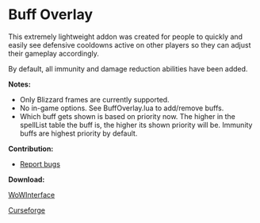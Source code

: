# Buff Overlay

This extremely lightweight addon was created for people to quickly and easily see defensive cooldowns active on other players so they can adjust their gameplay accordingly.

By default, all immunity and damage reduction abilities have been added.

**Notes:**
- Only Blizzard frames are currently supported.
- No in-game options. See BuffOverlay.lua to add/remove buffs.
- Which buff gets shown is based on priority now. The higher in the spellList table the buff is, the higher its shown priority will be. Immunity buffs are highest priority by default.

**Contribution:**
- [Report bugs](https://wow.curseforge.com/projects/buff-overlay/issues)

**Download:**

[WoWInterface](https://www.wowinterface.com/downloads/info24683-BuffOverlay.html)

[Curseforge](https://www.curseforge.com/wow/addons/buff-overlay)
